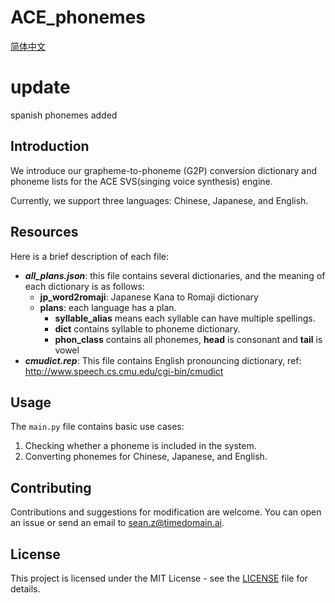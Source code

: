# ACE_phonemes  
[简体中文](docs/README_CN.md)

# update
spanish phonemes added

## Introduction

We introduce our grapheme-to-phoneme (G2P) conversion dictionary and phoneme lists for the ACE SVS(singing voice synthesis) engine.

Currently, we support three languages: Chinese, Japanese, and English.

## Resources

Here is a brief description of each file:

- ***all_plans.json***: this file contains several dictionaries, and the meaning of each dictionary is as follows: 
    - **jp_word2romaji**: Japanese Kana to Romaji dictionary
    - **plans**: each language has a plan. 
        - **syllable_alias** means each syllable can have multiple spellings. 
        - **dict** contains syllable to phoneme dictionary. 
        - **phon_class** contains all phonemes, **head** is consonant and **tail** is vowel
- ***cmudict.rep***: This file contains English pronouncing dictionary, ref: http://www.speech.cs.cmu.edu/cgi-bin/cmudict

## Usage

The `main.py` file contains basic use cases:
1. Checking whether a phoneme is included in the system.
2. Converting phonemes for Chinese, Japanese, and English.

## Contributing

Contributions and suggestions for modification are welcome. You can open an issue or send an email to sean.z@timedomain.ai.

## License

This project is licensed under the MIT License - see the [LICENSE](LICENSE) file for details.